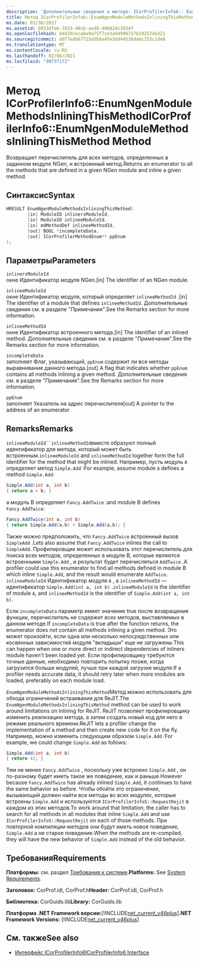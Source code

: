 ```yaml
---
description: 'Дополнительные сведения о методе: ICorProfilerInfo6:: Енумнженмодулемесодсинлинингсисмесод'
title: Метод ICorProfilerInfo6::EnumNgenModuleMethodsInliningThisMethod
ms.date: 03/30/2017
ms.assetid: b933dfe6-7833-40cb-aad8-40842dc3034f
ms.openlocfilehash: bd43dcecabe9a75f7ce3a94996727b192574e321
ms.sourcegitcommit: ddf7edb67715a5b9a45e3dd44536dabc153c1de0
ms.translationtype: MT
ms.contentlocale: ru-RU
ms.lasthandoff: 02/06/2021
ms.locfileid: "99737172"
---
```

# <a name="icorprofilerinfo6enumngenmodulemethodsinliningthismethod-method"></a><span data-ttu-id="5ba66-103">Метод ICorProfilerInfo6::EnumNgenModuleMethodsInliningThisMethod</span><span class="sxs-lookup"><span data-stu-id="5ba66-103">ICorProfilerInfo6::EnumNgenModuleMethodsInliningThisMethod Method</span></span>

<span data-ttu-id="5ba66-104">Возвращает перечислитель для всех методов, определенных в заданном модуле NGen, и встроенный метод.</span><span class="sxs-lookup"><span data-stu-id="5ba66-104">Returns an enumerator to all the methods that are defined in a given NGen module and inline a given method.</span></span>

## <a name="syntax"></a><span data-ttu-id="5ba66-105">Синтаксис</span><span class="sxs-lookup"><span data-stu-id="5ba66-105">Syntax</span></span>

```cpp
HRESULT EnumNgenModuleMethodsInliningThisMethod(
        [in] ModuleID inlinersModuleId,
        [in] ModuleID inlineeModuleId,
        [in] mdMethodDef inlineeMethodId,
        [out] BOOL *incompleteData,
        [out] ICorProfilerMethodEnum** ppEnum
);
```

## <a name="parameters"></a><span data-ttu-id="5ba66-106">Параметры</span><span class="sxs-lookup"><span data-stu-id="5ba66-106">Parameters</span></span>

`inlinersModuleId`\
<span data-ttu-id="5ba66-107">окне Идентификатор модуля NGen.</span><span class="sxs-lookup"><span data-stu-id="5ba66-107">[in] The identifier of an NGen module.</span></span>

`inlineeModuleId`\
<span data-ttu-id="5ba66-108">окне Идентификатор модуля, который определяет `inlineeMethodId` .</span><span class="sxs-lookup"><span data-stu-id="5ba66-108">[in] The identifier of a module that defines `inlineeMethodId`.</span></span> <span data-ttu-id="5ba66-109">Дополнительные сведения см. в разделе "Примечания".</span><span class="sxs-lookup"><span data-stu-id="5ba66-109">See the Remarks section for more information.</span></span>

`inlineeMethodId`\
<span data-ttu-id="5ba66-110">окне Идентификатор встроенного метода.</span><span class="sxs-lookup"><span data-stu-id="5ba66-110">[in] The identifier of an inlined method.</span></span> <span data-ttu-id="5ba66-111">Дополнительные сведения см. в разделе "Примечания".</span><span class="sxs-lookup"><span data-stu-id="5ba66-111">See the Remarks section for more information.</span></span>

`incompleteData`\
<span data-ttu-id="5ba66-112">заполняет Флаг, указывающий, `ppEnum` содержит ли все методы выравнивание данного метода.</span><span class="sxs-lookup"><span data-stu-id="5ba66-112">[out] A flag that indicates whether `ppEnum` contains all methods inlining a given method.</span></span>  <span data-ttu-id="5ba66-113">Дополнительные сведения см. в разделе "Примечания".</span><span class="sxs-lookup"><span data-stu-id="5ba66-113">See the Remarks section for more information.</span></span>

`ppEnum`\
<span data-ttu-id="5ba66-114">заполняет Указатель на адрес перечислителя</span><span class="sxs-lookup"><span data-stu-id="5ba66-114">[out] A pointer to the address of an enumerator</span></span>

## <a name="remarks"></a><span data-ttu-id="5ba66-115">Remarks</span><span class="sxs-lookup"><span data-stu-id="5ba66-115">Remarks</span></span>

<span data-ttu-id="5ba66-116">`inlineeModuleId``inlineeMethodId`вместе образуют полный идентификатор для метода, который может быть встроенным.</span><span class="sxs-lookup"><span data-stu-id="5ba66-116">`inlineeModuleId` and `inlineeMethodId` together form the full identifier for the method that might be inlined.</span></span> <span data-ttu-id="5ba66-117">Например, пусть модуль `A` определяет метод `Simple.Add` :</span><span class="sxs-lookup"><span data-stu-id="5ba66-117">For example, assume module `A` defines a method `Simple.Add`:</span></span>

```csharp
Simple.Add(int a, int b)
{ return a + b; }
```

<span data-ttu-id="5ba66-118">а модуль B определяет `Fancy.AddTwice` :</span><span class="sxs-lookup"><span data-stu-id="5ba66-118">and module B defines `Fancy.AddTwice`:</span></span>

```csharp
Fancy.AddTwice(int a, int b)
{ return Simple.Add(a,b) + Simple.Add(a,b); }
```

<span data-ttu-id="5ba66-119">Также можно предположить, что `Fancy.AddTwice` встроенный вызов `SimpleAdd` .</span><span class="sxs-lookup"><span data-stu-id="5ba66-119">Lets also assume that `Fancy.AddTwice` inlines the call to `SimpleAdd`.</span></span> <span data-ttu-id="5ba66-120">Профилировщик может использовать этот перечислитель для поиска всех методов, определенных в модуле B, которые являются встроенными `Simple.Add` , и результат будет перечисляться `AddTwice` .</span><span class="sxs-lookup"><span data-stu-id="5ba66-120">A profiler could use this enumerator to find all methods defined in module B which inline `Simple.Add`, and the result would enumerate `AddTwice`.</span></span>  <span data-ttu-id="5ba66-121">`inlineeModuleId` Идентификатор модуля `A` , а `inlineeMethodId` — идентификатор `Simple.Add(int a, int b)` .</span><span class="sxs-lookup"><span data-stu-id="5ba66-121">`inlineeModuleId` is the identifier of module `A`, and `inlineeMethodId` is the identifier of `Simple.Add(int a, int b)`.</span></span>

<span data-ttu-id="5ba66-122">Если `incompleteData` параметр имеет значение true после возвращения функции, перечислитель не содержит всех методов, выставляемых в данном методе.</span><span class="sxs-lookup"><span data-stu-id="5ba66-122">If `incompleteData` is true after the function returns, the enumerator does not contain all methods inlining a given method.</span></span> <span data-ttu-id="5ba66-123">Это может произойти, если одна или несколько непосредственных или косвенных зависимостей модуля "вкладыши" еще не загружены.</span><span class="sxs-lookup"><span data-stu-id="5ba66-123">This can happen when one or more direct or indirect dependencies of inliners module haven't been loaded yet.</span></span> <span data-ttu-id="5ba66-124">Если профилировщику требуются точные данные, необходимо повторить попытку позже, когда загрузится больше модулей, лучше при каждой загрузке модуля.</span><span class="sxs-lookup"><span data-stu-id="5ba66-124">If a profiler needs accurate data, it should retry later when more modules are loaded, preferably on each module load.</span></span>

<span data-ttu-id="5ba66-125">`EnumNgenModuleMethodsInliningThisMethod`Метод можно использовать для обхода ограничений встраивания для ReJIT.</span><span class="sxs-lookup"><span data-stu-id="5ba66-125">The `EnumNgenModuleMethodsInliningThisMethod` method can be used to work around limitations on inlining for ReJIT.</span></span> <span data-ttu-id="5ba66-126">ReJIT позволяет профилировщику изменить реализацию метода, а затем создать новый код для него в режиме реального времени.</span><span class="sxs-lookup"><span data-stu-id="5ba66-126">ReJIT lets a profiler change the implementation of a method and then create new code for it on the fly.</span></span> <span data-ttu-id="5ba66-127">Например, можно изменить следующим образом `Simple.Add` :</span><span class="sxs-lookup"><span data-stu-id="5ba66-127">For example, we could change `Simple.Add` as follows:</span></span>

```csharp
Simple.Add(int a, int b)
{ return 42; }
```

<span data-ttu-id="5ba66-128">Тем не менее `Fancy.AddTwice` , поскольку уже встроено `Simple.Add` , он по-разному будет иметь такое же поведение, как и раньше.</span><span class="sxs-lookup"><span data-stu-id="5ba66-128">However because `Fancy.AddTwice` has already inlined `Simple.Add`, it continues to have the same behavior as before.</span></span> <span data-ttu-id="5ba66-129">Чтобы обойти это ограничение, вызывающий должен найти все методы во всех модулях, которые встроены `Simple.Add` и используются `ICorProfilerInfo5::RequestRejit` в каждом из этих методов.</span><span class="sxs-lookup"><span data-stu-id="5ba66-129">To work around that limitation, the caller has to search for all methods in all modules that inline `Simple.Add` and use `ICorProfilerInfo5::RequestRejit` on each of those methods.</span></span> <span data-ttu-id="5ba66-130">При повторной компиляции методов они будут иметь новое поведение, `Simple.Add` а не старое поведение.</span><span class="sxs-lookup"><span data-stu-id="5ba66-130">When the methods are re-compiled, they will have the new behavior of `Simple.Add` instead of the old behavior.</span></span>

## <a name="requirements"></a><span data-ttu-id="5ba66-131">Требования</span><span class="sxs-lookup"><span data-stu-id="5ba66-131">Requirements</span></span>

<span data-ttu-id="5ba66-132">**Платформы:** см. раздел [Требования к системе](../../get-started/system-requirements.md).</span><span class="sxs-lookup"><span data-stu-id="5ba66-132">**Platforms:** See [System Requirements](../../get-started/system-requirements.md).</span></span>

<span data-ttu-id="5ba66-133">**Заголовок:** CorProf.idl, CorProf.h</span><span class="sxs-lookup"><span data-stu-id="5ba66-133">**Header:** CorProf.idl, CorProf.h</span></span>

<span data-ttu-id="5ba66-134">**Библиотека:** CorGuids.lib</span><span class="sxs-lookup"><span data-stu-id="5ba66-134">**Library:** CorGuids.lib</span></span>

<span data-ttu-id="5ba66-135">**Платформа .NET Framework версии:**[!INCLUDE[net_current_v46plus](../../../../includes/net-current-v46plus-md.md)]</span><span class="sxs-lookup"><span data-stu-id="5ba66-135">**.NET Framework Versions:** [!INCLUDE[net_current_v46plus](../../../../includes/net-current-v46plus-md.md)]</span></span>

## <a name="see-also"></a><span data-ttu-id="5ba66-136">См. также</span><span class="sxs-lookup"><span data-stu-id="5ba66-136">See also</span></span>

- [<span data-ttu-id="5ba66-137">Интерфейс ICorProfilerInfo6</span><span class="sxs-lookup"><span data-stu-id="5ba66-137">ICorProfilerInfo6 Interface</span></span>](icorprofilerinfo6-interface.md)
